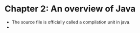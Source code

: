 # Chapter 2: An overview of Java

- The source file is officially called a compilation unit in java.
- 
